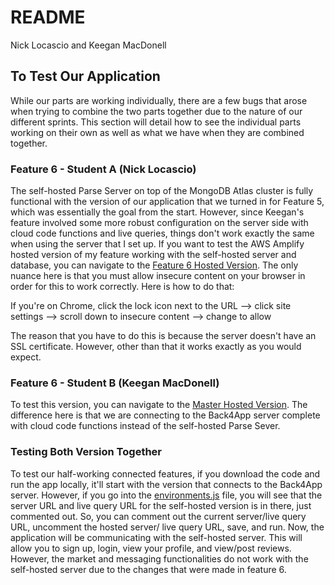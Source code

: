 # README

Nick Locascio and Keegan MacDonell

## **To Test Our Application**

While our parts are working individually, there are a few bugs that arose when trying to combine the two parts together due to the nature of our different sprints. This section will detail how to see the individual parts working on their own as well as what we have when they are combined together.

### **Feature 6 - Student A (Nick Locascio)**

The self-hosted Parse Server on top of the MongoDB Atlas cluster is fully functional with the version of our application that we turned in for Feature 5, which was essentially the goal from the start. However, since Keegan's feature involved some more robust configuration on the server side with cloud code functions and live queries, things don't work exactly the same when using the server that I set up. If you want to test the AWS Amplify hosted version of my feature working with the self-hosted server and database, you can navigate to the [Feature 6 Hosted Version](https://feature6.great-outdoors.live). The only nuance here is that you must allow insecure content on your browser in order for this to work correctly. Here is how to do that:

If you're on Chrome, click the lock icon next to the URL --> click site settings --> scroll down to insecure content --> change to allow  

The reason that you have to do this is because the server doesn't have an SSL certificate. However, other than that it works exactly as you would expect.

### **Feature 6 - Student B (Keegan MacDonell)**

To test this version, you can navigate to the [Master Hosted Version](https://great-outdoors.live). The difference here is that we are connecting to the Back4App server complete with cloud code functions instead of the self-hosted Parse Sever. 

### **Testing Both Version Together**

To test our half-working connected features, if you download the code and run the app locally, it'll start with the version that connects to the Back4App server. However, if you go into the [environments.js](src/environments.js) file, you will see that the server URL and live query URL for the self-hosted version is in there, just commented out. So, you can comment out the current server/live query URL, uncomment the hosted server/ live query URL, save, and run. Now, the application will be communicating with the self-hosted server. This will allow you to sign up, login, view your profile, and view/post reviews. However, the market and messaging functionalities do not work with the self-hosted server due to the changes that were made in feature 6.